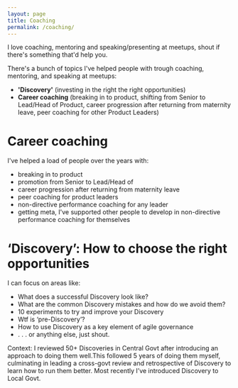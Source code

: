 ```yaml
---
layout: page
title: Coaching
permalink: /coaching/
---
```


I love coaching, mentoring and speaking/presenting at meetups, shout if there's something that'd help you.

There's a bunch of topics I've helped people with trough coaching, mentoring, and speaking at meetups:

- **'Discovery'** (investing in the right the right opportunities)
- **Career coaching** (breaking in to product, shifting from Senior to Lead/Head of Product, career progression after returning from maternity leave, peer coaching for other Product Leaders)

# Career coaching

I've helped a load of people over the years with:

- breaking in to product
- promotion from Senior to Lead/Head of
- career progression after returning from maternity leave
- peer coaching for product leaders
- non-directive performance coaching for any leader
- getting meta, I've supported other people to develop in non-directive performance coaching for themselves

# ‘Discovery’: How to choose the right opportunities 

I can focus on areas like:

- What does a successful Discovery look like?
- What are the common Discovery mistakes and how do we avoid them?
- 10 experiments to try and improve your Discovery
- Wtf is ‘pre-Discovery’?
- How to use Discovery as a key element of agile governance
- . . . or anything else, just shout.

Context: I reviewed 50+ Discoveries in Central Govt after introducing an approach to doing them well.This followed 5 years of doing them myself, culminating in leading a cross-govt review and retrospective of Discovery to learn how to run them better. Most recently I’ve introduced Discovery to Local Govt.

